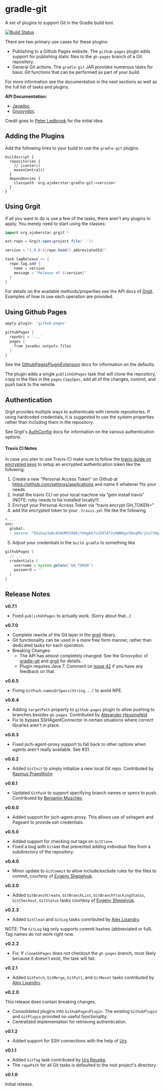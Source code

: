 # gradle-git

A set of plugins to support Git in the Gradle build tool.

[![Build Status](https://travis-ci.org/ajoberstar/gradle-git.png?branch=master)](https://travis-ci.org/ajoberstar/gradle-git)

There are two primary use cases for these plugins:
* Publishing to a Github Pages website.  The `github-pages` plugin adds support
for publishing static files to the `gh-pages` branch of a Git repository.
* General Git actions.  The `gradle-git` JAR provides numerous tasks
for basic Git functions that can be performed as part of your build.

For more information see the documentation in the next sections as well as
the full list of tasks and plugins.

**API Documentation:**

* [Javadoc](http://ajoberstar.org/gradle-git/docs/javadoc)
* [Groovydoc](http://ajoberstar.org/gradle-git/docs/groovydoc)

Credit goes to [Peter Ledbrook](https://github.com/pledbrook) for the initial idea.

## Adding the Plugins

Add the following lines to your build to use the `gradle-git` plugins.

    buildscript {
      repositories {
        // jcenter()
        mavenCentral()
      }
      dependencies {
        classpath 'org.ajoberstar:gradle-git:<version>'
      }
    }

## Using Grgit

If all you want to do is use a few of the tasks, there aren't any plugins
to apply.  You merely need to start using the classes:

```groovy
import org.ajoberstar.grgit.*

ext.repo = Grgit.open(project.file('.'))

version = "1.0.0-${repo.head().abbreviatedId}"

task tagRelease << {
  repo.tag.add {
    name = version
    message = "Release of ${version}"
  }
}
```

For details on the available methods/properties see the API docs of
[Grgit](http://ajoberstar.org/grgit/docs/groovydoc/org/ajoberstar/grgit/Grgit.html).
Examples of how to use each operation are provided.

## Using Github Pages

```groovy
apply plugin: 'github-pages'

githubPages {
  repoUri = '...'
  pages {
    from javadoc.outputs.files
  }
}
```

See the [GithubPagesPluginExtension](http://ajoberstar.org/gradle-git/docs/groovydoc/org/ajoberstar/gradle/git/plugins/GithubPagesPluginExtension.html) docs for information on the defaults.

The plugin adds a single `publishGhPages` task that will clone the
repository, copy in the files in the `pages` `CopySpec`, add all of
the changes, commit, and push back to the remote.

## Authentication

Grgit provides multiple ways to authenticate with remote repositories. If using hardcoded credentials, it is suggested to use the system properties rather than including them in the repository.

See Grgit's [AuthConfig](http://ajoberstar.org/grgit/docs/groovydoc/org/ajoberstar/grgit/auth/AuthConfig.html) docs for information on the
various authentication options.

#### Travis CI Notes

In case you plan to use Travis-CI make sure to follow the [travis guide on encrypted keys](http://docs.travis-ci.com/user/encryption-keys/)
to setup an encrypted authentication token like the following:

1. Create a new "Personal Access Token” on Github at https://github.com/settings/applications and name it whatever fits your needs
2. Install the travis CLI on your local machine via “gem install travis” (NOTE: ruby needs to be installed locally!!)
3. Encrypt your Personal Access Token via “travis encrypt GH_TOKEN=<MYTOKENCHARS>”
4. add the encrypted token to your `.travis.yml` file like the following

```ruby
# ...
env:
  global:
  - secure: "E6iGay3wQcbhAUM5S5WkjYUmg6b7oJG9l8T2y0WWRgx50oqR0/jGzCYHpJGCHlb9OOZpB2BnhpYS6fCg09MsPYKcgsMXgjYzozWGBYifBIVNI07zQhDByztWr3fsrwrZc31ifqC3EGL/UEwvN5F093rRufDw2jomGpFQn7gL4Kc="
```

5. Adjust your credentials in the `build.gradle` to something like
```groovy
githubPages {
  // ...
  credentials {
    username = System.getenv('GH_TOKEN')
    password = ''
  }
}
```

## Release Notes

**v0.7.1**
* Fixed `publishGhPages` to actually work. (Sorry about that...)

**v0.7.0**
* Complete rewrite of the Git layer in the [grgit](https://github.com/ajoberstar/grgit) library.
* Git functionality can be used in a more free form manner, rather than dedicated tasks for each operation.
* Breaking Changes:
  * The API has almost completely changed. See the Groovydoc of [gradle-git](http://ajoberstar.org/gradle-git/docs/groovydoc/) and [grgit](http://ajoberstar.org/grgit/docs/groovydoc/index.html) for details.
  * Plugin requires Java 7. Comment on [issue 42](https://github.com/ajoberstar/gradle-git/issues/42) if you have any feedback on that.

**v0.6.5**
* Fixing `GitPush.namesOrSpecs(String...)` to avoid NPE.

**v0.6.4**
* Adding `targetPath` property to `github-pages` plugin to allow pushing to branches besides `gh-pages`. Contributed by [Alexander Heusingfeld](https://github.com/aheusingfeld)
* Fix to bypass SSHAgentConnector in certain situations where correct libraries aren't in place.

**v0.6.3**
* Fixed jsch-agent-proxy support to fall back to other options when agents aren't really available. See #31.

**v0.6.2**
* Added `GitInit` to simply initialize a new local Git repo. Contributed by [Rasmus Praestholm](https://github.com/Cervator)

**v0.6.1**
* Updated `GitPush` to support specifying branch names or specs to push. Contributed by [Benjamin Muschko](https://github.com/bmuschko)

**v0.6.0**
* Added support for jsch-agent-proxy. This allows use of sshagent and Pageant to provide ssh credentials.

**v0.5.0**

* Added support for checking out tags on `GitClone`.
* Fixed a bug with `GitAdd` that prevented  adding individual files from a subdirectory of the repository.

**v0.4.0**

* Minor update to `GitCommit` to allow include/exclude rules for the files to commit, courtesy of [Evgeny Shepelyuk](https://github.com/eshepelyuk).

**v0.3.0**

* Added `GitBranchCreate`, `GitBranchList`, `GitBranchTrackingStatus`, `GitCheckout`, `GitStatus`
tasks courtesy of [Evgeny Shepelyuk](https://github.com/eshepelyuk).

**v0.2.3**

* Added `GitClean` and `GitLog` tasks contributed by [Alex Lixandru](https://github.com/alixandru)

NOTE: The `GitLog` tag only supports commit hashes (abbreviated or full).  Tag names do not work
right now.

**v0.2.2**

* Fix: If `cloneGhPages` does not checkout the `gh-pages` branch, most likely because it doesn't
exist, the task will fail.

**v0.2.1**

* Added `GitFetch`, `GitMerge`, `GitPull`, and `GitReset` tasks contributed
by [Alex Lixandru](https://github.com/alixandru).

**v0.2.0**

This release does contain breaking changes.

* Consolidated plugins into `GithubPagesPlugin`.  The existing `GithubPlugin`
and `GitPlugin` provided no useful functionality.
* Centralized implementation for retrieving authentication.

**v0.1.2**

* Added support for SSH connections with the help of [Urs](https://github.com/UrsKR)

**v0.1.1**

* Added `GitTag` task contributed by [Urs Reupke](https://github.com/UrsKR).
* The `repoPath` for all Git tasks is defaulted to the root project's directory.

**v0.1.0**

Initial release.

